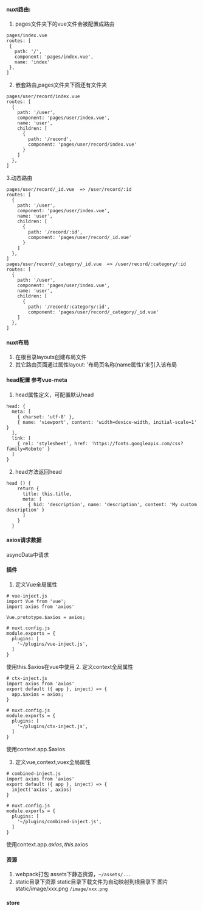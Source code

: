 #### nuxt路由:
1. pages文件夹下的vue文件会被配置成路由
 ```
 pages/index.vue
 routes: [
  {
    path: '/',
    component: 'pages/index.vue',
    name: 'index'
  },
]
 ```
2. 嵌套路由,pages文件夹下面还有文件夹
```
pages/user/record/index.vue
routes: [
  {
    path: '/user',
    component: 'pages/user/index.vue',
    name: 'user',
    children: [
      {
        path: '/record',
        component: 'pages/user/record/index.vue'
      }
    ]
  },
]
```
3.动态路由
```
pages/user/record/_id.vue  => /user/record/:id
routes: [
  {
    path: '/user',
    component: 'pages/user/index.vue',
    name: 'user',
    children: [
      {
        path: '/record/:id',
        component: 'pages/user/record/_id.vue'
      }
    ]
  },
]
pages/user/record/_category/_id.vue  => /user/record/:category/:id
routes: [
  {
    path: '/user',
    component: 'pages/user/index.vue',
    name: 'user',
    children: [
      {
        path: '/record/:category/:id',
        component: 'pages/user/record/_category/_id.vue'
    ]
  },
]
```
#### nuxt布局
1. 在根目录layouts创建布局文件
2. 其它路由页面通过属性layout: '布局页名称(name属性)'来引入该布局

#### head配置 参考vue-meta 
1. head属性定义，可配置默认head
```
head: {
  meta: [
    { charset: 'utf-8' },
    { name: 'viewport', content: 'width=device-width, initial-scale=1' }
  ],
  link: [
    { rel: 'stylesheet', href: 'https://fonts.googleapis.com/css?family=Roboto' }
  ]
}
```
2. head方法返回head
```
head () {
    return {
      title: this.title,
      meta: [
        { hid: 'description', name: 'description', content: 'My custom description' }
      ]
    }
  }
```
#### axios请求数据
asyncData中请求
#### 插件
1. 定义Vue全局属性
```
# vue-inject.js
import Vue from 'vue';
import axios from 'axios'

Vue.prototype.$axios = axios;
```
```
# nuxt.config.js
module.exports = {
  plugins: [
    '~/plugins/vue-inject.js',
  ]
}
```
使用this.$axios在vue中使用
2. 定义context全局属性
```
# ctx-inject.js
import axios from 'axios'
export default ({ app }, inject) => {
  app.$axios = axios;
}
```
```
# nuxt.config.js
module.exports = {
  plugins: [
    '~/plugins/ctx-inject.js',
  ]
}
```
使用context.app.$axios

3. 定义vue,context,vuex全局属性
```
# combined-inject.js
import axios from 'axios'
export default ({ app }, inject) => {
  inject('axios', axios)
}
```
```
# nuxt.config.js
module.exports = {
  plugins: [
    '~/plugins/combined-inject.js',
  ]
}
```
使用context.app.$axios,this.$axios

#### 资源
1. webpack打包
assets下静态资源，```~/assets/...```
2. static目录下资源
static目录下载文件为自动映射到根目录下
图片static/image/xxx.png
```/image/xxx.png```

#### store
